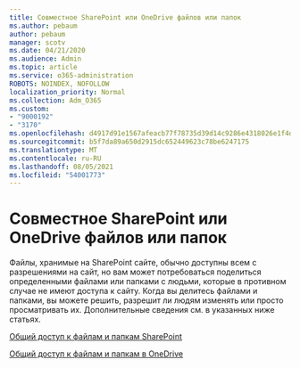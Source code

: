 ```yaml
---
title: Совместное SharePoint или OneDrive файлов или папок
ms.author: pebaum
author: pebaum
manager: scotv
ms.date: 04/21/2020
ms.audience: Admin
ms.topic: article
ms.service: o365-administration
ROBOTS: NOINDEX, NOFOLLOW
localization_priority: Normal
ms.collection: Adm_O365
ms.custom:
- "9000192"
- "3170"
ms.openlocfilehash: d4917d91e1567afeacb77f78735d39d14c9286e4318026e1f4daf1fb1c11fde4
ms.sourcegitcommit: b5f7da89a650d2915dc652449623c78be6247175
ms.translationtype: MT
ms.contentlocale: ru-RU
ms.lasthandoff: 08/05/2021
ms.locfileid: "54001773"
---
```

# <a name="how-to-share-sharepoint-or-onedrive-files-or-folders"></a>Совместное SharePoint или OneDrive файлов или папок

Файлы, хранимые на SharePoint сайте, обычно доступны всем с разрешениями на сайт, но вам может потребоваться поделиться определенными файлами или папками с людьми, которые в противном случае не имеют доступа к сайту. Когда вы делитесь файлами и папками, вы можете решить, разрешит ли людям изменять или просто просматривать их. Дополнительные сведения см. в указанных ниже статьях.

[Общий доступ к файлам и папкам SharePoint](https://support.office.com/article/1fe37332-0f9a-4719-970e-d2578da4941c)

[Общий доступ к файлам и папкам в OneDrive](https://support.microsoft.com/office/share-onedrive-files-and-folders-9fcc2f7d-de0c-4cec-93b0-a82024800c07?ui=en-US&rs=en-US&ad=US&storagetype=stage)